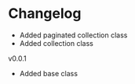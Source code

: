 # Changelog

- Added paginated collection class
- Added collection class

v0.0.1
- Added base class
